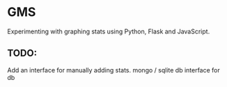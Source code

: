 # GMS

Experimenting with graphing stats using Python, Flask and JavaScript. 

## TODO:

Add an interface for manually adding stats. 
mongo / sqlite db 
interface for db
